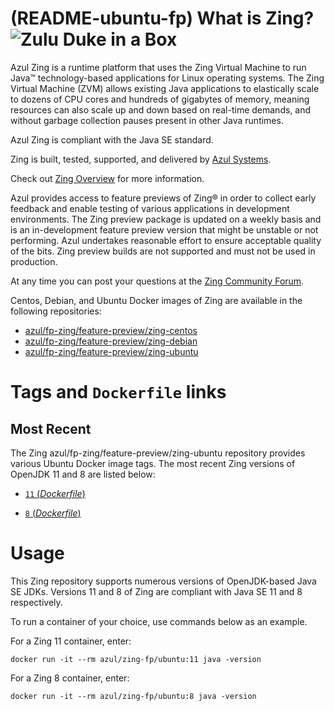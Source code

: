 (README-ubuntu-fp) What is Zing? ![Zulu Duke in a Box][1]
======================================

Azul Zing is a runtime platform that uses the Zing Virtual Machine to run Java™ technology-based applications for Linux operating systems. The Zing Virtual Machine (ZVM) allows existing Java applications to elastically scale to dozens of CPU cores and hundreds of gigabytes of memory, meaning resources can also scale up and down based on real-time demands, and without garbage collection pauses present in other Java runtimes.

Azul Zing is compliant with the Java SE standard. 

Zing is built, tested, supported, and delivered by [Azul Systems][2].

Check out [Zing Overview][3] for more information.

Azul provides access to feature previews of Zing® in order to collect early feedback and enable testing of various applications in development environments. The Zing preview package is updated on a weekly basis and is an in-development feature preview version that might be unstable or not performing. Azul undertakes reasonable effort to ensure acceptable quality of the bits. Zing preview builds are not supported and must not be used in production.

At any time you can post your questions at the [Zing Community Forum][8].


Centos, Debian, and Ubuntu Docker images of Zing are available in the following repositories:

  * [azul/fp-zing/feature-preview/zing-centos][5]
  * [azul/fp-zing/feature-preview/zing-debian][6]
  * [azul/fp-zing/feature-preview/zing-ubuntu][7]

Tags and `Dockerfile` links
===========================

Most Recent
-----------

The Zing azul/fp-zing/feature-preview/zing-ubuntu repository provides various Ubuntu Docker image tags. The most recent Zing versions of OpenJDK 11 and 8 are listed below:

 * [ `11` (*Dockerfile*)][84]

 * [ `8` (*Dockerfile*)][53]


Usage
=====

This Zing repository supports numerous versions of OpenJDK-based Java SE JDKs. Versions 11 and 8 of Zing are compliant with Java SE 11 and 8 respectively.

To run a container of your choice, use commands below as an example.

For a Zing 11 container, enter:

    docker run -it --rm azul/zing-fp/ubuntu:11 java -version

For a Zing 8 container, enter:

    docker run -it --rm azul/zing-fp/ubuntu:8 java -version


  [1]: https://www.azul.com/files/ZuluDocker60.gif
  [2]: http://www.azul.com/zulu
  [3]: https://www.azul.com/products/zing/
  [5]: https://hub.docker.com/r/azul/fp-zing/feature-preview/zing-centos
  [6]: https://hub.docker.com/r/azul/fp-zing/feature-preview/zing-debian
  [7]: https://hub.docker.com/r/azul/fp-zing/feature-preview/zing-ubuntu
  [8]: https://support.azul.com/hc/en-us/community/topics/200490266-Zing-Downloads-and-Evaluations
  
  [53]: https://github.com/zulu-openjdk/zulu-openjdk/blob/master/8u222-8.40.0.25/Dockerfile
  [84]: https://github.com/zulu-openjdk/zulu-openjdk/blob/master/11.0.4-11.33/Dockerfile
